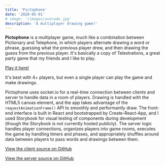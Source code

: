 ```yaml
---
title: 'Pictophone'
date: '2020-05-01'
# image: '/images/avocado.jpg'
description: 'A multiplayer drawing game!'
---
```


**Pictophone** is a multiplayer game, much like a combination between Pictionary and Telephone, in which players alternate drawing a word or phrase, guessing what the previous player drew, and then drawing the guess from the previous player.  It's basically a copy of Telestrations, a great party game that my friends and I like to play.

[Play it here!](https://pictophone.now.sh)

It's best with 4+ players, but even a single player can play the game and make drawings.

Pictophone uses socket.io for a real-time connection between clients and server to handle data in a room of players.  Drawing is handled with the HTML5 canvas element, and the app takes advantage of the `requestAnimationFrame()` API to smoothly and performantly draw.  The front-end interface is built in React and bootstrapped by Create-React-App, and I used Storybook for visual testing of components during development (though the Storybook is not currently hosted publicly).  The server logic handles player connections, organizes players into game rooms, executes the game by handling timers and phases, and appropriately shuffles around data between players to pass words and drawings between them.

[View the client source on GitHub](https://github.com/KaiVandivier/pictophone-client)

[View the server source on GitHub](https://github.com/KaiVandivier/pictophone-server)